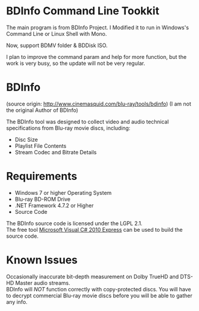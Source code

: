 BDInfo Command Line Tookkit
======

The main program is from BDInfo Project.
I Modified it to run in Windows's Command Line or Linux Shell with Mono.

Now, support BDMV folder & BDDisk ISO. 

I plan to improve the command param and help for more function, 
but the work is very busy, so the update will not be very regular.


BDInfo
======

(source origin: http://www.cinemasquid.com/blu-ray/tools/bdinfo)
(I am not the original Author of BDInfo)

The BDInfo tool was designed to collect video and audio technical specifications from Blu-ray movie discs, including:

<ul>
<li>Disc Size</li>
<li>Playlist File Contents</li>
<li>Stream Codec and Bitrate Details</li>
</ul>

Requirements
======
<ul>
<li>Windows 7 or higher Operating System</li>
<li>Blu-ray BD-ROM Drive</li>
<li>.NET Framework 4.7.2 or Higher</li>
<li>Source Code</li>
</ul>

The BDInfo source code is licensed under the LGPL 2.1.<br>
The free tool <a href="http://www.microsoft.com/visualstudio/en-us/products/2010-editions/visual-csharp-express">Microsoft Visual C# 2010 Express</a> can be used to build the source code.


Known Issues
======

Occasionally inaccurate bit-depth measurement on Dolby TrueHD and DTS-HD Master audio streams.<br>
BDInfo will *NOT* function correctly with copy-protected discs. You will have to decrypt commercial Blu-ray movie discs before you will be able to gather any info.
